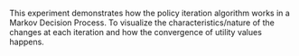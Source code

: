 This experiment demonstrates how the policy iteration algorithm works in a Markov Decision Process. To visualize the characteristics/nature of the changes at each iteration and how the convergence of utility values happens. 